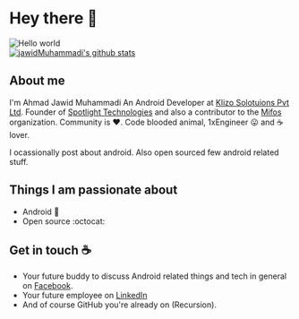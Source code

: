 # Hey there :wave:

<img src="https://raw.githubusercontent.com/sagar-viradiya/sagar-viradiya/master/resources/banner.png" alt="Hello world">

<br/>
<a href="https://github.com/jawidMuhammadi?tab=repositories">
 <img align="center" src="https://github-readme-stats.vercel.app/api?username=jawidMuhammadi&&show_icons=true&title_color=ffffff&icon_color=87ceeb&text_color=daf7dc&bg_color=002366&show_icons=true&theme=dracula&line_height=27" alt="jawidMuhammadi's github stats"/>
</a>

## About me

I'm Ahmad Jawid Muhammadi An Android Developer at [Klizo Solotuions Pvt Ltd](https://klizos.com/). Founder of [Spotlight Technologies](https://play.google.com/store/apps/developer?id=Spotlight+Technologies&hl=en_IN&gl=US) and also a contributor to the [Mifos](https://mifos.org/) organization. Community is :heart:. Code blooded animal, 1xEngineer :stuck_out_tongue: and :coffee: lover. 

I ocassionally post about android. Also open sourced few android related stuff.  


## Things I am passionate about

- Android :robot:
- Open source :octocat:

## Get in touch :coffee:

- Your future buddy to discuss Android related things and tech in general on [Facebook](https://www.facebook.com/ahmadjawid.sancharaki).
- Your future employee on [LinkedIn](https://www.linkedin.com/in/jawidmuhammadi)
- And of course GitHub you're already on (Recursion).


<!--
**jawidMuhammadi/jawidMuhammadi** is a ✨ _special_ ✨ repository because its `README.md` (this file) appears on your GitHub profile.

Here are some ideas to get you started:

- 🔭 I’m currently working on ...
- 🌱 I’m currently learning ...
- 👯 I’m looking to collaborate on ...
- 🤔 I’m looking for help with ...
- 💬 Ask me about ...
- 📫 How to reach me: ...
- 😄 Pronouns: ...
- ⚡ Fun fact: ...

-->
